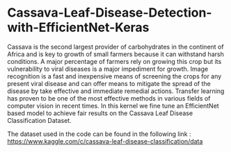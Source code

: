 # Cassava-Leaf-Disease-Detection-with-EfficientNet-Keras

Cassava is the second largest provider of carbohydrates in the continent of Africa and is key to growth of small farmers because it can withstand harsh conditions. 
A major percentage of farmers rely on growing this crop but its vulnerability to viral diseases is a major impediment for growth. Image recognition is a fast and inexpensive
means of screening the crops for any present viral disease and can offer means to mitigate the spread of the disease by take effective and immediate remedial actions.
Transfer learning has proven to be one of the most effective methods in various fields of computer vision in recent times. In this kernel we fine tune an EfficientNet based
model to achieve fair results on the Cassava Leaf Disease Classification Dataset.

The dataset used in the code can be found in the following link : https://www.kaggle.com/c/cassava-leaf-disease-classification/data
